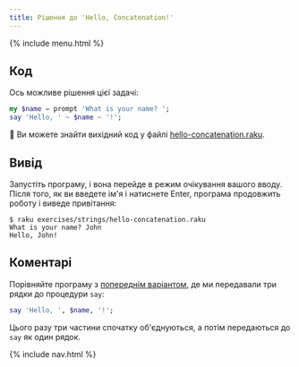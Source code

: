```yaml
---
title: Рішення до 'Hello, Concatenation!'
---
```


{% include menu.html %}

## Код

Ось можливе рішення цієї задачі:

```raku
my $name = prompt 'What is your name? ';
say 'Hello, ' ~ $name ~ '!';
```

🦋 Ви можете знайти вихідний код у файлі [hello-concatenation.raku](https://github.com/ash/raku-course/blob/master/exercises/strings/hello-concatenation.raku).

## Вивід

Запустіть програму, і вона перейде в режим очікування вашого вводу. Після того, як ви введете ім'я і натиснете Enter, програма продовжить роботу і виведе привітання:

```console
$ raku exercises/strings/hello-concatenation.raku
What is your name? John
Hello, John!
```

## Коментарі

Порівняйте програму з [попереднім варіантом](../../../../scalar-variables/exercises/greet-a-person/solution), де ми передавали три рядки до процедури `say`:

```raku
say 'Hello, ', $name, '!';
```

Цього разу три частини спочатку об'єднуються, а потім передаються до `say` як один рядок.

{% include nav.html %}